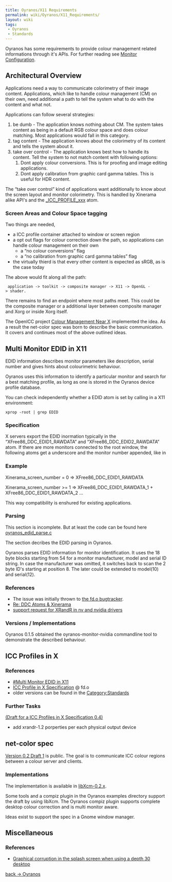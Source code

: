 ```yaml
---
title: Oyranos/X11 Requirements
permalink: wiki/Oyranos/X11_Requirements/
layout: wiki
tags:
 - Oyranos
 - Standards
---
```


Oyranos has some requirements to provide colour management related
informations through it's APIs. For further reading see [Monitor
Configuration](/wiki/Monitor_Configuration "wikilink").

Architectural Overview
----------------------

Applications need a way to communicate colorimetry of their image
content. Applications, which like to handle colour management (CM) on
their own, need additional a path to tell the system what to do with the
content and what not.

Applications can follow several strategies:

1.  be dumb - The application knows nothing about CM. The system takes
    content as being in a default RGB colour space and does colour
    matching. Most applications would fall in this category.
2.  tag content - The application knows about the colorimetry of its
    content and tells the system about it.
3.  take over control - The application knows best how to handle its
    content. Tell the system to not match content with following
    options:
    1.  Dont apply colour conversions. This is for proofing and image
        editing applications.
    2.  Dont apply calibration from graphic card gamma tables. This is
        useful for HDR content.

The “take over control” kind of applications want additionally to know
about the screen layout and monitor colorimetry. This is handled by
Xinerama alike API's and the
[\_ICC\_PROFILE\_xxx](#ICC_Profiles_in_X "wikilink") atom.

### Screen Areas and Colour Space tagging

Two things are needed,

-   a ICC profile container attached to window or screen region
-   a opt out flags for colour correction down the path, so applications
    can handle colour management on their own
    -   a “no colour conversions” flag
    -   a “no calibration from graphic card gamma tables” flag
-   the virtually thierd is that every other content is expected as
    sRGB, as is the case today

The above would fit along all the path:

` application -> toolkit -> composite manager -> X11 -> OpenGL -> shader.`

There remains to find an endpoint where most paths meet. This could be
the composite manager or a additional layer between composite manager
and Xorg or inside Xorg itself.

The OpenICC project [Colour Management Near
X](http://www.freedesktop.org/wiki/OpenIcc/ColorManagementNearX)
implemented the idea. As a result the net-color spec was born to
describe the basic communication. It covers and continues most of the
above outlined ideas.

Multi Monitor EDID in X11
-------------------------

EDID information describes monitor parameters like description, serial
number and gives hints about colourimetric behaviour.

Oyranos uses this information to identify a particular monitor and
search for a best matching profile, as long as one is stored in the
Oyranos device profile database.

You can check independently whether a EDID atom is set by calling in a
X11 environment:

`xprop -root | grep EDID`

### Specification

X servers export the EDID inormation typically in the
“XFree86\_DDC\_EDID1\_RAWDATA” and “XFree86\_DDC\_EDID2\_RAWDATA” atom.
If there are more monitors connected to the root window, the following
atoms get a underscore and the monitor number appended, like in

### Example

Xinerama\_screen\_number = 0 =&gt; XFree86\_DDC\_EDID1\_RAWDATA

Xinerama\_screen\_number &gt;= 1 =&gt; XFree86\_DDC\_EDID1\_RAWDATA\_1 +
XFree86\_DDC\_EDID1\_RAWDATA\_2 ...

This way compatibility is enshured for existing applications.

### Parsing

This section is incomplete. But at least the code can be found here
[oyranos\_edid\_parse.c](http://www.oyranos.org/scm?p=oyranos.git;a=tree;f=modules/devices)

The section decribes the EDID parsing in Oyranos.

Oyranos parses EDID information for monitor identification. It uses the
18 byte blocks starting from 54 for a monitor manufacturer, model and
serial ID string. In case the manufacturer was omitted, it switches back
to scan the 2 byte ID's starting at position 8. The later could be
extended to model(10) and serial(12).

### References

-   The issue was initially thrown to [the fd.o
    bugtracker](https://bugs.freedesktop.org/show_bug.cgi?id=3910).
-   [Re: DDC Atoms &
    Xinerama](http://www.mail-archive.com/devel@xfree86.org/msg01297.html)
-   [support request for XRandR in nv and nvidia
    drivers](https://bugs.freedesktop.org/show_bug.cgi?id=16639)

### Versions / Implementations

Oyranos 0.1.5 obtained the oyranos-monitor-nvidia commandline tool to
demonstrate the described behaviour.

ICC Profiles in X
-----------------

### References

-   [\#Multi Monitor EDID in X11](#Multi_Monitor_EDID_in_X11 "wikilink")
-   [ICC Profile in X
    Specification](http://www.freedesktop.org/wiki/Specifications/icc_profiles_in_x_spec)
    @ fd.o
-   older versions can be found in the
    [Category:Standards](http://www.oyranos.org/wiki/index.php?title=Category:Standards)

### Further Tasks

[(Draft for a ICC Profiles in X Specification
0.4)](/wiki/ICC_Profiles_in_X_Specification_0.4 "wikilink")

-   add xrandr-1.2 porperties per each physical output device

net-color spec
--------------

[Version 0.2 Draft
1](http://www.oyranos.org/scm?p=xcolor.git;a=blob;f=docs/net-color-spec;h=a8d46ab8d66a1ecf6776b26af0695d5aeefd3292;hb=master)
is public. The goal is to communicate ICC colour regions between a
colour server and clients.

### Implementations

The implementation is available in
[libXcm-0.2.x](http://www.spinics.net/lists/xorg/msg50027.html).

Some tools and a compiz plugin in the Oyranos examples directory support
the draft by using libXcm. The Oyranos compiz plugin supports complete
desktop colour correction and is multi monitor aware.

Ideas exist to support the spec in a Gnome window manager.

Miscellaneous
-------------

### References

-   [Graphical corruption in the splash screen when using a depth 30
    desktop](https://bugs.kde.org/show_bug.cgi?id=214011)

[back -&gt; Oyranos](/wiki/Oyranos "wikilink")
